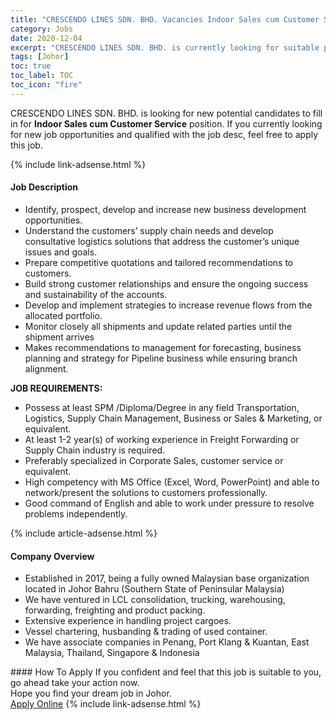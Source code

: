 ```yaml
---
title: "CRESCENDO LINES SDN. BHD. Vacancies Indoor Sales cum Customer Service" 
category: Jobs 
date: 2020-12-04 
excerpt: "CRESCENDO LINES SDN. BHD. is currently looking for suitable person to fill in the Indoor Sales cum Customer Service which positioned at Johor" 
tags: [Johor] 
toc: true 
toc_label: TOC 
toc_icon: "fire" 
--- 
```


<p>CRESCENDO LINES SDN. BHD. is looking for new potential candidates to fill in for <b>Indoor Sales cum Customer Service</b> position. If you currently looking for new job opportunities and qualified with the job desc, feel free to apply this job.
</p>{% include link-adsense.html %} 
<div><div><div><h4>Job Description</h4></div></div><div><div><span><div><div><ul><li>Identify, prospect, develop and increase new business development opportunities.</li><li>Understand the customers&#8217; supply chain needs and develop consultative logistics solutions that address the customer&#8217;s unique issues and goals.</li><li>Prepare competitive quotations and tailored recommendations to customers.</li><li>Build strong customer relationships and ensure the ongoing success and sustainability of the accounts.</li><li>Develop and implement strategies to increase revenue flows from the allocated portfolio.</li><li>Monitor closely all shipments and update related parties until the shipment arrives</li><li>Makes recommendations to management for forecasting, business planning and strategy for Pipeline business while ensuring branch alignment.</li></ul><div><div><strong>JOB REQUIREMENTS:</strong></div><div><ul><li>Possess at least SPM /Diploma/Degree in any field Transportation, Logistics, Supply Chain Management, Business or Sales &amp; Marketing, or equivalent.</li><li>At least 1-2 year(s) of working experience in Freight Forwarding or Supply Chain industry is required.</li><li>Preferably specialized in Corporate Sales, customer service or equivalent.</li><li>High competency with MS Office (Excel, Word, PowerPoint) and able to network/present the solutions to customers professionally.</li><li>Good command of English and able to work under pressure to resolve problems independently.</li></ul></div></div></div></div></span></div></div></div> 
{% include article-adsense.html %} 
<div><div><div><h4>Company Overview</h4></div></div><div><div><span><div><ul>
<li>Established in 2017, being a fully owned Malaysian base organization located in Johor Bahru (Southern State of Peninsular Malaysia)</li>
<li>We have ventured in LCL consolidation, trucking, warehousing, forwarding, freighting and product packing.</li>
<li>Extensive experience in handling project cargoes.</li>
<li>Vessel chartering, husbanding &amp; trading of used container.</li>
<li>We have associate companies in Penang, Port Klang &amp; Kuantan, East Malaysia, Thailand, Singapore &amp; Indonesia</li>
</ul></div></span></div></div></div> 
#### How To Apply 
If you confident and feel that this job is suitable to you, go ahead take your action now. <br/> 
Hope you find your dream job in Johor. <br/> 
<a href="https://www.jobstreet.com.my/en/job/indoor-sales-cum-customer-service-4436565?jobId=jobstreet-my-job-4436565&sectionRank=12&token=0~758661d1-dcd6-4a90-acab-46782bcebeec&fr=SRP%20View%20In%20New%20Ta" class="btn btn--info" target="_blank" rel="nofollow noopenner">Apply Online</a> 
{% include link-adsense.html %} 